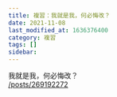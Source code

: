 ```yaml
---
title: 複習：我就是我，何必悔改？
date: 2021-11-08
last_modified_at: 1636376400
category: 複習
tags: []
sidebar: 
---
```


<p>我就是我，何必悔改？<br/>
<a href="/posts/269192272" target="_blank">/posts/269192272</a></p>
<p> </p>
